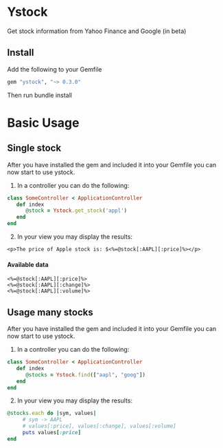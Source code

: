 # Ystock

Get stock information from Yahoo Finance and Google (in beta)

## Install
Add the following to your Gemfile
```ruby
gem "ystock", "~> 0.3.0"
```
Then run bundle install

# Basic Usage

## Single stock
After you have installed the gem and included it into your Gemfile you can now start to use ystock.

1. In a controller you can do the following:
```ruby
class SomeController < ApplicationController
   def index
      @stock = Ystock.get_stock('appl')
   end
end
```

2. In your view you may display the results:

```html+ruby
<p>The price of Apple stock is: $<%=@stock[:AAPL][:price]%></p>
```

#### Available data
```
<%=@stock[:AAPL][:price]%>
<%=@stock[:AAPL][:change]%>
<%=@stock[:AAPL][:volume]%>
```

## Usage many stocks
After you have installed the gem and included it into your Gemfile you can now start to use ystock.

1. In a controller you can do the following:
```ruby
class SomeController < ApplicationController
   def index
      @stocks = Ystock.find(["aapl", "goog"])
   end
end
```

2. In your view you may display the results:

```ruby
@stocks.each do |sym, values|
     # sym -> AAPL
     # values[:price], values[:change], values[:volume] 
     puts values[:price]
end
```